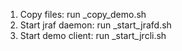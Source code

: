 1. Copy files: run _copy_demo.sh
2. Start jraf daemon: run _start_jrafd.sh
3. Start demo client: run _start_jrcli.sh